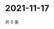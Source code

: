 # 2021-11-17

共 0 条

<!-- BEGIN WEIBO -->
<!-- 最后更新时间 Wed Nov 17 2021 12:03:15 GMT+0800 (China Standard Time) -->

<!-- END WEIBO -->
